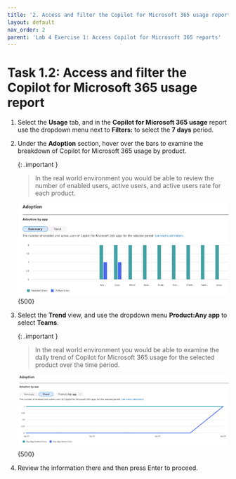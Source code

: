 ```yaml
---
title: '2. Access and filter the Copilot for Microsoft 365 usage report'
layout: default
nav_order: 2
parent: 'Lab 4 Exercise 1: Access Copilot for Microsoft 365 reports'
---
```


# Task 1.2: Access and filter the Copilot for Microsoft 365 usage report

1. Select the  **Usage** tab, and in the **Copilot for Microsoft 365 usage** report use the dropdown menu next to **Filters:** to select the **7 days** period.


1. Under the **Adoption** section, hover over the bars to examine the breakdown of Copilot for Microsoft 365 usage by product. 

    {: .important }
    > In the real world environment you would be able to review the number of enabled users, active users, and active users rate for each product.
    
    ![l4a2.jpg](../media/lab4/a2.jpg){500}

1. Select the **Trend** view, and use the dropdown menu **Product:Any app** to select **Teams**. 

    {: .important }
    > In the real world environment you would be able to examine the daily trend of Copilot for Microsoft 365 usage for the selected product over the time period.

    ![l4a3.jpg](../media/lab4/a3.jpg){500}

1. Review the information there and then press Enter to proceed.